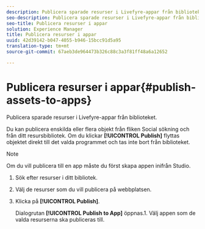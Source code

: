 ```yaml
---
description: Publicera sparade resurser i Livefyre-appar från biblioteket.
seo-description: Publicera sparade resurser i Livefyre-appar från biblioteket.
seo-title: Publicera resurser i appar
solution: Experience Manager
title: Publicera resurser i appar
uuid: 42d39142-b047-4055-b946-15bcc91d5a95
translation-type: tm+mt
source-git-commit: 67aeb3de964473b326c88c3a3f81ff48a6a12652

---
```



# Publicera resurser i appar{#publish-assets-to-apps}

Publicera sparade resurser i Livefyre-appar från biblioteket.

Du kan publicera enskilda eller flera objekt från fliken Social sökning och från ditt resursbibliotek. Om du klickar **[!UICONTROL Publish]** flyttas objektet direkt till det valda programmet och tas inte bort från biblioteket.

>[!NOTE]
>
>Om du vill publicera till en app måste du först skapa appen inifrån Studio.

1. Sök efter resurser i ditt bibliotek.
1. Välj de resurser som du vill publicera på webbplatsen.
1. Klicka på **[!UICONTROL Publish]**.

   Dialogrutan **[!UICONTROL Publish to App]** öppnas.1. Välj appen som de valda resurserna ska publiceras till.

